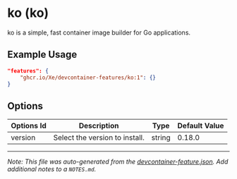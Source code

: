 
# ko (ko)

ko is a simple, fast container image builder for Go applications.

## Example Usage

```json
"features": {
    "ghcr.io/Xe/devcontainer-features/ko:1": {}
}
```

## Options

| Options Id | Description | Type | Default Value |
|-----|-----|-----|-----|
| version | Select the version to install. | string | 0.18.0 |



---

_Note: This file was auto-generated from the [devcontainer-feature.json](https://github.com/Xe/devcontainer-features/blob/main/src/ko/devcontainer-feature.json).  Add additional notes to a `NOTES.md`._

